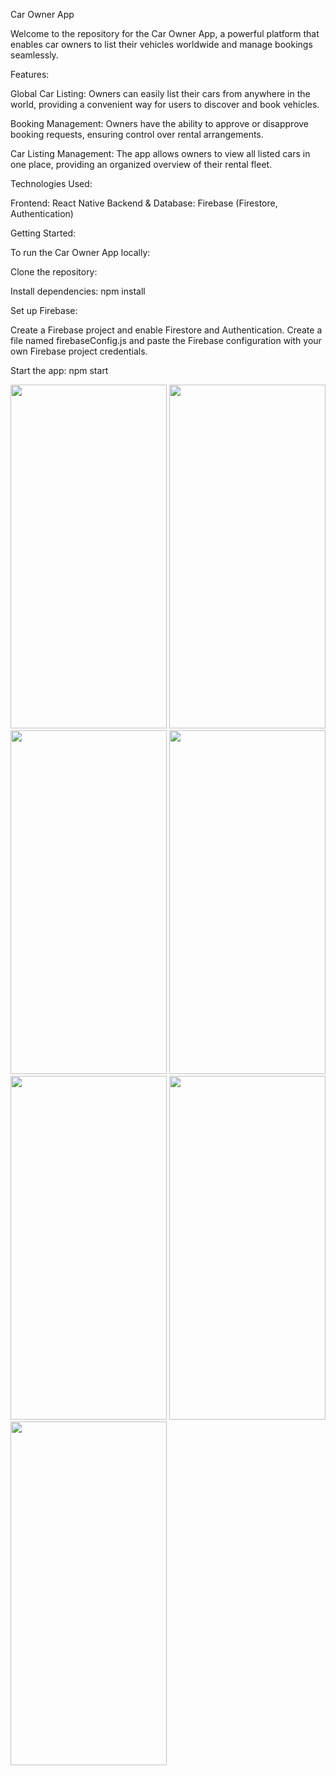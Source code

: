 Car Owner App

Welcome to the repository for the Car Owner App, a powerful platform that enables car owners to list their vehicles worldwide and manage bookings seamlessly.

Features:

Global Car Listing: Owners can easily list their cars from anywhere in the world, providing a convenient way for users to discover and book vehicles.

Booking Management: Owners have the ability to approve or disapprove booking requests, ensuring control over rental arrangements.

Car Listing Management: The app allows owners to view all listed cars in one place, providing an organized overview of their rental fleet.

Technologies Used:

Frontend: React Native
Backend & Database: Firebase (Firestore, Authentication)


Getting Started:

To run the Car Owner App locally:

Clone the repository:

Install dependencies: npm install


Set up Firebase:

Create a Firebase project and enable Firestore and Authentication.
Create a file named firebaseConfig.js and paste the Firebase configuration with your own Firebase project credentials.

Start the app: npm start

<img src="https://github.com/gaurav-afk/CarOwnerApp/assets/65609530/9fb0380a-2fa5-4695-adda-05ed09141fb6" width="250" height="550">
<img src="https://github.com/gaurav-afk/CarOwnerApp/assets/65609530/413fcbed-f942-4725-9407-4129ed77ccda" width="250" height="550">
<img src="https://github.com/gaurav-afk/CarOwnerApp/assets/65609530/dd22bc57-01c3-4df8-810a-7583260f1c8b" width="250" height="550">
<img src="https://github.com/gaurav-afk/CarOwnerApp/assets/65609530/2ac7ee9a-d541-4f9d-8729-1c16af400da5" width="250" height="550">
<img src="https://github.com/gaurav-afk/CarOwnerApp/assets/65609530/a43418da-2783-492f-8deb-edf49698e758" width="250" height="550">
<img src="https://github.com/gaurav-afk/CarOwnerApp/assets/65609530/402dbbbf-50f3-4de1-a2b7-b6f0543c0c99" width="250" height="550">
<img src="https://github.com/gaurav-afk/CarOwnerApp/assets/65609530/4510a1dc-1bea-454a-97af-9b82bc3c0b6f" width="250" height="550">



